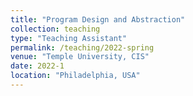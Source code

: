 ```yaml
---
title: "Program Design and Abstraction"
collection: teaching
type: "Teaching Assistant"
permalink: /teaching/2022-spring
venue: "Temple University, CIS"
date: 2022-1
location: "Philadelphia, USA"
---
```


